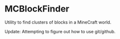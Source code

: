 MCBlockFinder
=============

Utility to find clusters of blocks in a MineCraft world.

Update: Attempting to figure out how to use git/github.